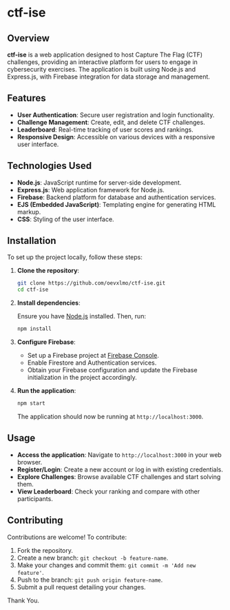 # ctf-ise

## Overview

**ctf-ise** is a web application designed to host Capture The Flag (CTF) challenges, providing an interactive platform for users to engage in cybersecurity exercises. The application is built using Node.js and Express.js, with Firebase integration for data storage and management.

## Features

- **User Authentication**: Secure user registration and login functionality.
- **Challenge Management**: Create, edit, and delete CTF challenges.
- **Leaderboard**: Real-time tracking of user scores and rankings.
- **Responsive Design**: Accessible on various devices with a responsive user interface.

## Technologies Used

- **Node.js**: JavaScript runtime for server-side development.
- **Express.js**: Web application framework for Node.js.
- **Firebase**: Backend platform for database and authentication services.
- **EJS (Embedded JavaScript)**: Templating engine for generating HTML markup.
- **CSS**: Styling of the user interface.

## Installation

To set up the project locally, follow these steps:

1. **Clone the repository**:

   ```bash
   git clone https://github.com/oevxlmo/ctf-ise.git
   cd ctf-ise
   ```

2. **Install dependencies**:

   Ensure you have [Node.js](https://nodejs.org/) installed. Then, run:

   ```bash
   npm install
   ```

3. **Configure Firebase**:

   - Set up a Firebase project at [Firebase Console](https://console.firebase.google.com/).
   - Enable Firestore and Authentication services.
   - Obtain your Firebase configuration and update the Firebase initialization in the project accordingly.

4. **Run the application**:

   ```bash
   npm start
   ```

   The application should now be running at `http://localhost:3000`.

## Usage

- **Access the application**: Navigate to `http://localhost:3000` in your web browser.
- **Register/Login**: Create a new account or log in with existing credentials.
- **Explore Challenges**: Browse available CTF challenges and start solving them.
- **View Leaderboard**: Check your ranking and compare with other participants.

## Contributing

Contributions are welcome! To contribute:

1. Fork the repository.
2. Create a new branch: `git checkout -b feature-name`.
3. Make your changes and commit them: `git commit -m 'Add new feature'`.
4. Push to the branch: `git push origin feature-name`.
5. Submit a pull request detailing your changes.

Thank You.
